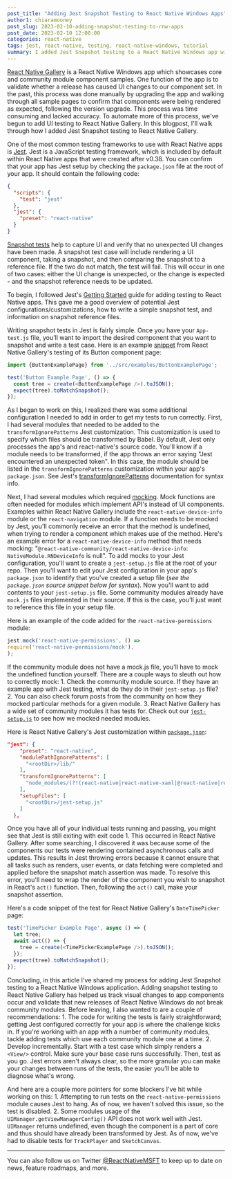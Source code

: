 ```yaml
---
post_title: "Adding Jest Snapshot Testing to React Native Windows Apps"
author1: chiaramooney
post_slug: 2023-02-10-adding-snapshot-testing-to-rnw-apps
post_date: 2023-02-10 12:00:00
categories: react-native
tags: jest, react-native, testing, react-native-windows, tutorial
summary: I added Jest Snapshot testing to a React Native Windows app with community modules. Here's a guide on how I did it!
---
```


[React Native Gallery](https://github.com/microsoft/react-native-gallery) is a React Native Windows app which showcases core and community module component samples. One function of the app is to validate whether a release has caused UI changes to our component set. In the past, this process was done manually by upgrading the app and walking through all sample pages to confirm that components were being rendered as expected, following the version upgrade. This process was time consuming and lacked accuracy. To automate more of this process, we've begun to add UI testing to React Native Gallery. In this blogpost, I'll walk through how I added Jest Snapshot testing to React Native Gallery. 

One of the most common testing frameworks to use with React Native apps is [Jest](https://jestjs.io/). Jest is a JavaScript testing framework, which is included by default within React Native apps that were created after v0.38. You can confirm that your app has Jest setup by checking the `package.json` file at the root of your app. It should contain the following code:
```json
{
  "scripts": {
    "test": "jest"
  },
  "jest": {
    "preset": "react-native"
  }
}
```

[Snapshot tests](https://jestjs.io/docs/snapshot-testing) help to capture UI and verify that no unexpected UI changes have been made. A snapshot test case will include rendering a UI component, taking a snapshot, and then comparing the snapshot to a reference file. If the two do not match, the test will fail. This will occur in one of two cases: either the UI change is unexpected, or the change is expected - and the snapshot reference needs to be updated.

To begin, I followed Jest's [Getting Started](https://jestjs.io/docs/tutorial-react-native) guide for adding testing to React Native apps. This gave me a good overview of potential Jest configurations/customizations, how to write a simple snapshot test, and information on snapshot reference files.

Writing snapshot tests in Jest is fairly simple. Once you have your `App-test.js` file, you'll want to import the desired component that you want to snapshot and write a test case. Here is an example [snippet](https://github.com/microsoft/react-native-gallery/blob/main/__tests__/App-test.js#L46-L49) from React Native Gallery's testing of its Button component page:
```js
import {ButtonExamplePage} from '../src/examples/ButtonExamplePage';

test('Button Example Page', () => {
  const tree = create(<ButtonExamplePage />).toJSON();
  expect(tree).toMatchSnapshot();
});
```

As I began to work on this, I realized there was some additional configuration I needed to add in order to get my tests to run correctly. First, I had several modules that needed to be added to the `transformIgnorePatterns` Jest customization. This customization is used to specify which files should be transformed by Babel. By default, Jest only processes the app's and react-native's source code. You'll know if a module needs to be transformed, if the app throws an error saying "Jest encountered an unexpected token". In this case, the module should be listed in the `transformIgnorePatterns` customization within your app's `package.json`. See Jest's [transformIgnorePatterns](https://jestjs.io/docs/tutorial-react-native#transformignorepatterns-customization) documentation for syntax info.

Next, I had several modules which required [mocking](https://jestjs.io/docs/mock-function-api/). Mock functions are often needed for modules which implement API's instead of UI components. Examples within React Native Gallery include the `react-native-device-info` module or the `react-navigation` module. If a function needs to be mocked by Jest, you'll commonly receive an error that the method is undefined, when trying to render a component which makes use of the method. Here's an example error for a `react-native-device-info` method that needs mocking: "`@react-native-community/react-native-device-info`: `NativeModule.RNDeviceInfo` is null". To add mocks to your Jest configuration, you'll want to create a `jest-setup.js` file at the root of your repo. Then you'll want to edit your Jest configuration in your app's `package.json` to identify that you've created a setup file (*see the `package.json` source snippet below for syntax*). Now you'll want to add contents to your `jest-setup.js` file. Some community modules already have `mock.js` files implemented in their source. If this is the case, you'll just want to reference this file in your setup file.

Here is an example of the code added for the `react-native-permissions` module:
```js
jest.mock('react-native-permissions', () =>
require('react-native-permissions/mock'),
);
```
If the community module does not have a mock.js file, you'll have to mock the undefined function yourself. There are a couple ways to sleuth out how to correctly mock: 
	1. Check the community module source. If they have an example app with Jest testing, what do they do in their `jest-setup.js` file?
	2. You can also check forum posts from the community on how they mocked particular methods for a given module.
	3. React Native Gallery has a wide set of community modules it has tests for. Check out our [`jest-setup.js`](https://github.com/microsoft/react-native-gallery/blob/main/jest-setup.js) to see how we mocked needed modules. 

Here is React Native Gallery's Jest customization within [`package.json`](https://github.com/microsoft/react-native-gallery/blob/main/package.json):
```json
"jest": {
    "preset": "react-native",
    "modulePathIgnorePatterns": [
      "<rootDir>/lib/"
    ],
    "transformIgnorePatterns": [
      "node_modules/(?!(react-native|react-native-xaml|@react-native|react-native-windows|react-native-config|@react-native-community|react-native-print|react-native-webview|react-native-windows-hello|react-native-permissions|react-native-tts|react-native-gesture-handler)/)"
    ],
    "setupFiles": [
      "<rootDir>/jest-setup.js"
    ]
  },
```

Once you have all of your individual tests running and passing, you might see that Jest is still exiting with exit code 1. This occurred in React Native Gallery. After some searching, I discovered it was because some of the components our tests were rendering contained asynchronous calls and updates. This results in Jest throwing errors because it cannot ensure that all tasks such as renders, user events, or data fetching were completed and applied before the snapshot match assertion was made. To resolve this error, you'll need to wrap the render of the component you wish to snapshot in React's `act()` function. Then, following the `act()` call, make your snapshot assertion. 

Here's a code snippet of the test for React Native Gallery's `DateTimePicker` page:
```js
test('TimePicker Example Page', async () => {
  let tree;
  await act(() => {
    tree = create(<TimePickerExamplePage />).toJSON();
  });
  expect(tree).toMatchSnapshot();
});
```

Concluding, in this article I've shared my process for adding Jest Snapshot testing to a React Native Windows application. Adding snapshot testing to React Native Gallery has helped us track visual changes to app components occur and validate that new releases of React Native Windows do not break community modules. Before leaving, I also wanted to are a couple of recommendations:
	1. The code for writing the tests is fairly straightforward; getting Jest configured correctly for your app is where the challenge kicks in. If you're working with an app with a number of community modules, tackle adding tests which use each community module one at a time.
	2. Develop incrementally. Start with a test case which simply renders a `<View/>` control. Make sure your base case runs successfully. Then, test as you go. Jest errors aren't always clear, so the more granular you can make your changes between runs of the tests, the easier you'll be able to diagnose what's wrong.

And here are a couple more pointers for some blockers I've hit while working on this:
	1. Attempting to run tests on the `react-native-permissions` module causes Jest to hang. As of now, we haven't solved this issue, so the test is disabled.
	2. Some modules usage of the `UIManager.getViewManagerConfig()` API does not work well with Jest. `UIManager` returns undefined, even though the component is a part of core and thus should have already been transformed by Jest. As of now, we've had to disable tests for `TrackPlayer` and `SketchCanvas`.

---

You can also follow us on Twitter [@ReactNativeMSFT](https://twitter.com/reactnativemsft) to keep up to date on news, feature roadmaps, and more.